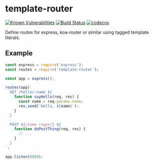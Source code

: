 # template-router

[![Known Vulnerabilities](https://snyk.io/test/github/p7g/template-router/badge.svg?targetFile=package.json)](https://snyk.io/test/github/p7g/template-router?targetFile=package.json)
[![Build Status](https://travis-ci.com/p7g/template-router.svg?branch=master)](https://travis-ci.com/p7g/template-router)
[![codecov](https://codecov.io/gh/p7g/template-router/branch/master/graph/badge.svg)](https://codecov.io/gh/p7g/template-router)

Define routes for express, koa-router or similar using tagged template literals.

## Example

```js
const express = require('express');
const routes = require('template-router');

const app = express();

routes(app)`
  GET /hello/:name ${
    function sayHello(req, res) {
      const name = req.params.name;
      res.send(`Hello, ${name}`);
    }
  }

  POST ${/some regex/} ${
    function doPostThing(req, res) {
      // ...
    }
  }
`;

app.listen(8080);
```